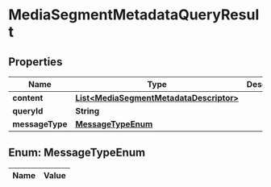 

# MediaSegmentMetadataQueryResult

## Properties

Name | Type | Description | Notes
------------ | ------------- | ------------- | -------------
**content** | [**List&lt;MediaSegmentMetadataDescriptor&gt;**](MediaSegmentMetadataDescriptor.md) |  |  [optional]
**queryId** | **String** |  |  [optional]
**messageType** | [**MessageTypeEnum**](#MessageTypeEnum) |  |  [optional]


## Enum: MessageTypeEnum

Name | Value
---- | -----




